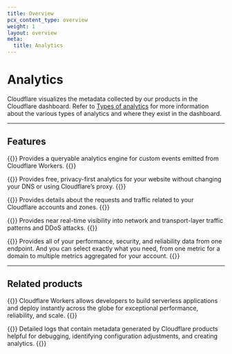 ```yaml
---
title: Overview
pcx_content_type: overview
weight: 1
layout: overview
meta:
  title: Analytics
---
```


# Analytics

Cloudflare visualizes the metadata collected by our products in the Cloudflare dashboard. Refer to [Types of analytics](/analytics/types-of-analytics/) for more information about the various types of analytics and where they exist in the dashboard.

---

## Features

{{<feature header="Workers Analytics Engine" href="/analytics/analytics-engine/">}}
Provides a queryable analytics engine for custom events emitted from Cloudflare Workers.
{{</feature>}}

{{<feature header="Cloudflare Web Analytics" href="/analytics/web-analytics/">}}
Provides free, privacy-first analytics for your website without changing your DNS or using Cloudflare’s proxy.
{{</feature>}}

{{<feature header="Account and zone analytics" href="/analytics/account-and-zone-analytics/">}}
Provides details about the requests and traffic related to your Cloudflare accounts and zones.
{{</feature>}}

{{<feature header="Cloudflare Network Analytics" href="/analytics/network-analytics/">}}
Provides near real-time visibility into network and transport-layer traffic patterns and DDoS attacks.
{{</feature>}}

{{<feature header="GraphQL Analytics API" href="/analytics/graphql-api/">}}
Provides all of your performance, security, and reliability data from one endpoint. And you can select exactly what you need, from one metric for a domain to multiple metrics aggregated for your account.
{{</feature>}}

---

## Related products

{{<related header="Workers" href="/workers/" product="workers">}}
Cloudflare Workers allows developers to build serverless applications and deploy instantly across the globe for exceptional performance, reliability, and scale.
{{</related>}}

{{<related header="Logs" href="/logs/" product="logs">}}
Detailed logs that contain metadata generated by Cloudflare products helpful for debugging, identifying configuration adjustments, and creating analytics.
{{</related>}}
